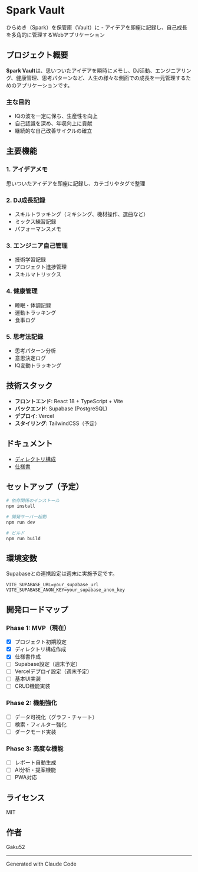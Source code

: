 # Spark Vault

ひらめき（Spark）を保管庫（Vault）に - アイデアを即座に記録し、自己成長を多角的に管理するWebアプリケーション

## プロジェクト概要

**Spark Vault**は、思いついたアイデアを瞬時にメモし、DJ活動、エンジニアリング、健康管理、思考パターンなど、人生の様々な側面での成長を一元管理するためのアプリケーションです。

### 主な目的

- IQの波を一定に保ち、生産性を向上
- 自己認識を深め、年収向上に貢献
- 継続的な自己改善サイクルの確立

## 主要機能

### 1. アイデアメモ
思いついたアイデアを即座に記録し、カテゴリやタグで整理

### 2. DJ成長記録
- スキルトラッキング（ミキシング、機材操作、選曲など）
- ミックス練習記録
- パフォーマンスメモ

### 3. エンジニア自己管理
- 技術学習記録
- プロジェクト進捗管理
- スキルマトリックス

### 4. 健康管理
- 睡眠・体調記録
- 運動トラッキング
- 食事ログ

### 5. 思考法記録
- 思考パターン分析
- 意思決定ログ
- IQ変動トラッキング

## 技術スタック

- **フロントエンド**: React 18 + TypeScript + Vite
- **バックエンド**: Supabase (PostgreSQL)
- **デプロイ**: Vercel
- **スタイリング**: TailwindCSS（予定）

## ドキュメント

- [ディレクトリ構成](./docs/DIRECTORY_STRUCTURE.md)
- [仕様書](./docs/SPECIFICATION.md)

## セットアップ（予定）

```bash
# 依存関係のインストール
npm install

# 開発サーバー起動
npm run dev

# ビルド
npm run build
```

## 環境変数

Supabaseとの連携設定は週末に実施予定です。

```env
VITE_SUPABASE_URL=your_supabase_url
VITE_SUPABASE_ANON_KEY=your_supabase_anon_key
```

## 開発ロードマップ

### Phase 1: MVP（現在）
- [x] プロジェクト初期設定
- [x] ディレクトリ構成作成
- [x] 仕様書作成
- [ ] Supabase設定（週末予定）
- [ ] Vercelデプロイ設定（週末予定）
- [ ] 基本UI実装
- [ ] CRUD機能実装

### Phase 2: 機能強化
- [ ] データ可視化（グラフ・チャート）
- [ ] 検索・フィルター強化
- [ ] ダークモード実装

### Phase 3: 高度な機能
- [ ] レポート自動生成
- [ ] AI分析・提案機能
- [ ] PWA対応

## ライセンス

MIT

## 作者

Gaku52

---

Generated with Claude Code
